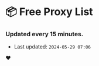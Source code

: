 # :package: Free Proxy List
### Updated every 15 minutes.

- Last updated: `2024-05-29 07:06`

:heart:
